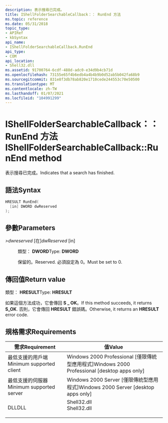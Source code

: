 ```yaml
---
description: 表示搜尋已完成。
title: IShellFolderSearchableCallback：： RunEnd 方法
ms.topic: reference
ms.date: 05/31/2018
topic_type:
- APIRef
- kbSyntax
api_name:
- IShellFolderSearchableCallback.RunEnd
api_type:
- COM
api_location:
- Shell32.dll
ms.assetid: 91700764-6cdf-488d-adc0-e34d9b4cb71d
ms.openlocfilehash: 73155e65f4b6edb4a4b4b9b0d52ab5b042fa68b9
ms.sourcegitcommit: 831e8f3db78ab820e1710cede244553c70e50500
ms.translationtype: MT
ms.contentlocale: zh-TW
ms.lasthandoff: 01/07/2021
ms.locfileid: "104991299"
---
```

# <a name="ishellfoldersearchablecallbackrunend-method"></a><span data-ttu-id="79eac-103">IShellFolderSearchableCallback：： RunEnd 方法</span><span class="sxs-lookup"><span data-stu-id="79eac-103">IShellFolderSearchableCallback::RunEnd method</span></span>

<span data-ttu-id="79eac-104">表示搜尋已完成。</span><span class="sxs-lookup"><span data-stu-id="79eac-104">Indicates that a search has finished.</span></span>

## <a name="syntax"></a><span data-ttu-id="79eac-105">語法</span><span class="sxs-lookup"><span data-stu-id="79eac-105">Syntax</span></span>


```C++
HRESULT RunEnd(
  [in] DWORD dwReserved
);
```



## <a name="parameters"></a><span data-ttu-id="79eac-106">參數</span><span class="sxs-lookup"><span data-stu-id="79eac-106">Parameters</span></span>

<dl> <dt>

<span data-ttu-id="79eac-107">*>dwreserved* \[在\]</span><span class="sxs-lookup"><span data-stu-id="79eac-107">*dwReserved* \[in\]</span></span>
</dt> <dd>

<span data-ttu-id="79eac-108">類型： **DWORD**</span><span class="sxs-lookup"><span data-stu-id="79eac-108">Type: **DWORD**</span></span>

<span data-ttu-id="79eac-109">保留的。</span><span class="sxs-lookup"><span data-stu-id="79eac-109">Reserved.</span></span> <span data-ttu-id="79eac-110">必須設定為 0。</span><span class="sxs-lookup"><span data-stu-id="79eac-110">Must be set to 0.</span></span>

</dd> </dl>

## <a name="return-value"></a><span data-ttu-id="79eac-111">傳回值</span><span class="sxs-lookup"><span data-stu-id="79eac-111">Return value</span></span>

<span data-ttu-id="79eac-112">類型： **HRESULT**</span><span class="sxs-lookup"><span data-stu-id="79eac-112">Type: **HRESULT**</span></span>

<span data-ttu-id="79eac-113">如果這個方法成功，它會傳回 **S \_ OK**。</span><span class="sxs-lookup"><span data-stu-id="79eac-113">If this method succeeds, it returns **S\_OK**.</span></span> <span data-ttu-id="79eac-114">否則，它會傳回 **HRESULT** 錯誤碼。</span><span class="sxs-lookup"><span data-stu-id="79eac-114">Otherwise, it returns an **HRESULT** error code.</span></span>

## <a name="requirements"></a><span data-ttu-id="79eac-115">規格需求</span><span class="sxs-lookup"><span data-stu-id="79eac-115">Requirements</span></span>



| <span data-ttu-id="79eac-116">需求</span><span class="sxs-lookup"><span data-stu-id="79eac-116">Requirement</span></span> | <span data-ttu-id="79eac-117">值</span><span class="sxs-lookup"><span data-stu-id="79eac-117">Value</span></span> |
|-------------------------------------|----------------------------------------------------------------------------------------|
| <span data-ttu-id="79eac-118">最低支援的用戶端</span><span class="sxs-lookup"><span data-stu-id="79eac-118">Minimum supported client</span></span><br/> | <span data-ttu-id="79eac-119">Windows 2000 Professional \[僅限傳統型應用程式\]</span><span class="sxs-lookup"><span data-stu-id="79eac-119">Windows 2000 Professional \[desktop apps only\]</span></span><br/>                             |
| <span data-ttu-id="79eac-120">最低支援的伺服器</span><span class="sxs-lookup"><span data-stu-id="79eac-120">Minimum supported server</span></span><br/> | <span data-ttu-id="79eac-121">Windows 2000 Server \[僅限傳統型應用程式\]</span><span class="sxs-lookup"><span data-stu-id="79eac-121">Windows 2000 Server \[desktop apps only\]</span></span><br/>                                   |
| <span data-ttu-id="79eac-122">DLL</span><span class="sxs-lookup"><span data-stu-id="79eac-122">DLL</span></span><br/>                      | <dl> <span data-ttu-id="79eac-123"><dt>Shell32.dll</dt></span><span class="sxs-lookup"><span data-stu-id="79eac-123"><dt>Shell32.dll</dt></span></span> </dl> |



 

 




